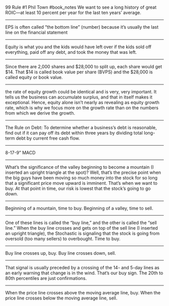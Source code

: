 99 Rule #1
Phil Town
#book_notes 
We want to see a long history of great ROIC—at least 10 percent per year for the last ten years’ average.

*****

EPS is often called “the bottom line” (number) because it’s usually the last line on the financial statement

*****

Equity is what you and the kids would have left over if the kids sold off everything, paid off any debt, and took the money that was left.

*****

Since there are 2,000 shares and $28,000 to split up, each share would get $14. That $14 is called book value per share (BVPS) and the $28,000 is called equity or book value.

*****

the rate of equity growth could be identical and is very, very important. It tells us the business can accumulate surplus, and that in itself makes it exceptional. Hence, equity alone isn’t nearly as revealing as equity growth rate, which is why we focus more on the growth rate than on the numbers from which we derive the growth.

*****

The Rule on Debt: To determine whether a business’s debt is reasonable, find out if it can pay off its debt within three years by dividing total long-term debt by current free cash flow.

*****

8-17-9” MACD

*****

What’s the significance of the valley beginning to become a mountain (I inserted an upright triangle at the spot)? Well, that’s the precise point when the big guys have been moving so much money into the stock for so long that a significant price move upward is imminent. That’s when we want to buy. At that point in time, our risk is lowest that the stock’s going to go down.

*****

Beginning of a mountain, time to buy. Beginning of a valley, time to sell.

*****

One of these lines is called the “buy line,” and the other is called the “sell line.” When the buy line crosses and gets on top of the sell line (I inserted an upright triangle), the Stochastic is signaling that the stock is going from oversold (too many sellers) to overbought. Time to buy.

*****

Buy line crosses up, buy. Buy line crosses down, sell.

*****

That signal is usually preceded by a crossing of the 14- and 5-day lines as an early warning that change is in the wind. That’s our buy sign. The 20th to 80th percentiles are just confirmations.

*****

When the price line crosses above the moving average line, buy. When the price line crosses below the moving average line, sell.